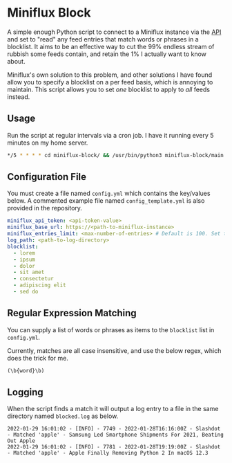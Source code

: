 # Miniflux Block

A simple enough Python script to connect to a Miniflux instance via the [API](https://miniflux.app/docs/api.html) and set to "read" any feed entries that match words or phrases in a blocklist. It aims to be an effective way to cut the 99% endless stream of rubbish some feeds contain, and retain the 1% I actually want to know about.

Miniflux's own solution to this problem, and other solutions I have found allow you to specify a blocklist on a per feed basis, which is annoying to maintain. This script allows you to set _one_ blocklist to apply to _all_ feeds instead.

## Usage

Run the script at regular intervals via a cron job. I have it running every 5 minutes on my home server.

```sh
*/5 * * * * cd miniflux-block/ && /usr/bin/python3 miniflux-block/main.py
```

## Configuration File

You must create a file named `config.yml` which contains the key/values below. A commented example file named `config_template.yml` is also provided in the repository.

```yaml
miniflux_api_token: <api-token-value>
miniflux_base_url: https://<path-to-miniflux-instance>
miniflux_entries_limit: <max-number-of-entries> # Default is 100. Set to something high like 10000.
log_path: <path-to-log-directory>
blocklist:
  - lorem
  - ipsum
  - dolor
  - sit amet
  - consectetur
  - adipiscing elit
  - sed do
```

## Regular Expression Matching

You can supply a list of words or phrases as items to the `blocklist` list in `config.yml`. 

Currently, matches are all case insensitive, and use the below regex, which does the trick for me.

```python
(\b{word}\b)
```

## Logging

When the script finds a match it will output a log entry to a file in the same directory named `blocked.log` as below.

```log
2022-01-29 16:01:02 - [INFO] - 7749 - 2022-01-28T16:16:00Z - Slashdot - Matched 'apple' - Samsung Led Smartphone Shipments For 2021, Beating Out Apple
2022-01-29 16:01:02 - [INFO] - 7781 - 2022-01-28T19:19:00Z - Slashdot - Matched 'apple' - Apple Finally Removing Python 2 In macOS 12.3
```

